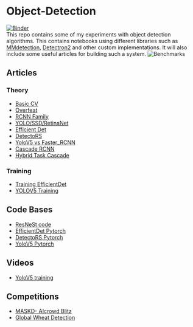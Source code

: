 # Object-Detection
[![Binder](https://mybinder.org/badge_logo.svg)](https://mybinder.org/v2/gh/darthgera123/Object-Detection/master)  
This repo contains some of my experiments with object detection algorithms. This contains notebooks using different libraries such as [MMdetection](https://github.com/open-mmlab/mmdetection), [Detectron2](https://github.com/facebookresearch/detectron2) and other custom implementations. It will also include some useful articles for building such a system.
![Benchmarks](https://miro.medium.com/max/700/1*ZhkpPVZiiPQrmvsflvO0Vg.png)  
## Articles
### Theory
+ [Basic CV](https://lilianweng.github.io/lil-log/2017/10/29/object-recognition-for-dummies-part-1.html)
+ [Overfeat](https://lilianweng.github.io/lil-log/2017/12/15/object-recognition-for-dummies-part-2.html)
+ [RCNN Family](https://lilianweng.github.io/lil-log/2017/12/31/object-recognition-for-dummies-part-3.html)
+ [YOLO/SSD/RetinaNet](https://lilianweng.github.io/lil-log/2018/12/27/object-detection-part-4.html)
+ [Efficient Det](https://medium.com/@nainaakash012/efficientdet-scalable-and-efficient-object-detection-ea05ccd28427)
+ [DetectoRS](https://medium.com/visionwizard/detectors-state-of-the-art-object-detector-from-google-research-e0b89abdd1fc)
+ [YoloV5 vs Faster_RCNN](https://towardsdatascience.com/yolov5-compared-to-faster-rcnn-who-wins-a771cd6c9fb4)
+ [Cascade RCNN](https://medium.com/@sh.tsang/reading-cascade-r-cnn-delving-into-high-quality-object-detection-object-detection-8c7901cc7864)
+ [Hybrid Task Cascade](https://deepai.org/publication/hybrid-task-cascade-for-instance-segmentation)
### Training
+ [Training EfficientDet](https://towardsdatascience.com/training-efficientdet-object-detection-model-with-a-custom-dataset-25fb0f190555)
+ [YOLOV5 Training](https://towardsdatascience.com/how-to-train-a-custom-object-detection-model-with-yolo-v5-917e9ce13208)

## Code Bases
+ [ResNeSt code](https://github.com/zhanghang1989/ResNeSt)
+ [EfficientDet Pytorch](https://github.com/zylo117/Yet-Another-EfficientDet-Pytorch)
+ [DetectoRS Pytorch](https://github.com/joe-siyuan-qiao/DetectoRS/tree/612916ba89ad6452b07ae52d3a6ec8d34a792608)
+ [YoloV5 Pytorch](https://github.com/ultralytics/yolov5)
## Videos
+ [YoloV5 training](https://www.youtube.com/watch?v=NU9Xr_NYslo)

## Competitions
+ [MASKD- AIcrowd Blitz](https://www.aicrowd.com/challenges/aicrowd-blitz-2/problems/maskd)
+ [Global Wheat Detection](https://www.kaggle.com/c/global-wheat-detection)
